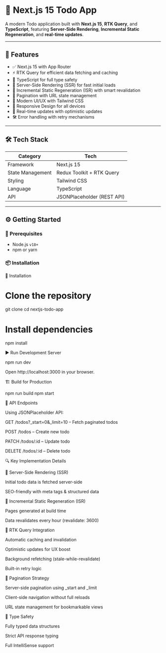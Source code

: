 # 📝 Next.js 15 Todo App

A modern Todo application built with **Next.js 15**, **RTK Query**, and **TypeScript**, featuring **Server-Side Rendering**, **Incremental Static Regeneration**, and **real-time updates**.

---

## 🚀 Features

- ✅ Next.js 15 with App Router
- ⚡ RTK Query for efficient data fetching and caching
- 🔐 TypeScript for full type safety
- 🚀 Server-Side Rendering (SSR) for fast initial loads
- 🧠 Incremental Static Regeneration (ISR) with smart revalidation
- 🔗 Pagination with URL state management
- 🎨 Modern UI/UX with Tailwind CSS
- 📱 Responsive Design for all devices
- 🔄 Real-time updates with optimistic updates
- 🛠️ Error handling with retry mechanisms

---

## 🛠️ Tech Stack

| Category           | Tech                          |
|--------------------|-------------------------------|
| Framework          | Next.js 15                    |
| State Management   | Redux Toolkit + RTK Query     |
| Styling            | Tailwind CSS                  |
| Language           | TypeScript                    |
| API                | JSONPlaceholder (REST API)    |

---

## ⚙️ Getting Started

### 🔑 Prerequisites

- Node.js `v18+`
- npm or yarn

### 📦 Installation

📆 Installation

# Clone the repository
git clone <repository-url>
cd nextjs-todo-app

# Install dependencies
npm install

▶️ Run Development Server

npm run dev

Open http://localhost:3000 in your browser.

🏗️ Build for Production

npm run build
npm start

📝 API Endpoints

Using JSONPlaceholder API:

GET /todos?_start=0&_limit=10 – Fetch paginated todos

POST /todos – Create new todo

PATCH /todos/:id – Update todo

DELETE /todos/:id – Delete todo

🔍 Key Implementation Details

🔁 Server-Side Rendering (SSR)

Initial todo data is fetched server-side

SEO-friendly with meta tags & structured data

🧱 Incremental Static Regeneration (ISR)

Pages generated at build time

Data revalidates every hour (revalidate: 3600)

🔄 RTK Query Integration

Automatic caching and invalidation

Optimistic updates for UX boost

Background refetching (stale-while-revalidate)

Built-in retry logic

📄 Pagination Strategy

Server-side pagination using _start and _limit

Client-side navigation without full reloads

URL state management for bookmarkable views

🧷 Type Safety

Fully typed data structures

Strict API response typing

Full IntelliSense support